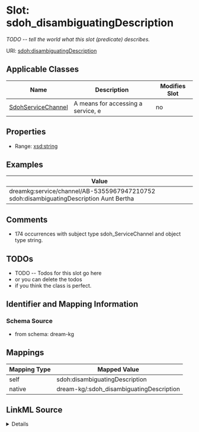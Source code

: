 

# Slot: sdoh_disambiguatingDescription


_TODO -- tell the world what this slot (predicate) describes._





URI: [sdoh:disambiguatingDescription](http://schema.org/disambiguatingDescription)



<!-- no inheritance hierarchy -->





## Applicable Classes

| Name | Description | Modifies Slot |
| --- | --- | --- |
| [SdohServiceChannel](../classes/SdohServiceChannel.md) | A means for accessing a service, e |  no  |







## Properties

* Range: [xsd:string](http://www.w3.org/2001/XMLSchema#string)






## Examples

| Value |
| --- |
| dreamkg:service/channel/AB-5355967947210752 sdoh:disambiguatingDescription Aunt Bertha |

## Comments

* 174 occurrences with subject type sdoh_ServiceChannel and object type string.

## TODOs

* TODO -- Todos for this slot go here
* or you can delete the todos
* if you think the class is perfect.

## Identifier and Mapping Information







### Schema Source


* from schema: dream-kg




## Mappings

| Mapping Type | Mapped Value |
| ---  | ---  |
| self | sdoh:disambiguatingDescription |
| native | dream-kg/:sdoh_disambiguatingDescription |




## LinkML Source

<details>
```yaml
name: sdoh_disambiguatingDescription
description: TODO -- tell the world what this slot (predicate) describes.
todos:
- TODO -- Todos for this slot go here
- or you can delete the todos
- if you think the class is perfect.
comments:
- 174 occurrences with subject type sdoh_ServiceChannel and object type string.
examples:
- value: dreamkg:service/channel/AB-5355967947210752 sdoh:disambiguatingDescription
    Aunt Bertha
from_schema: dream-kg
rank: 1000
slot_uri: sdoh:disambiguatingDescription
alias: sdoh_disambiguatingDescription
domain_of:
- sdoh_ServiceChannel
range: string

```
</details>